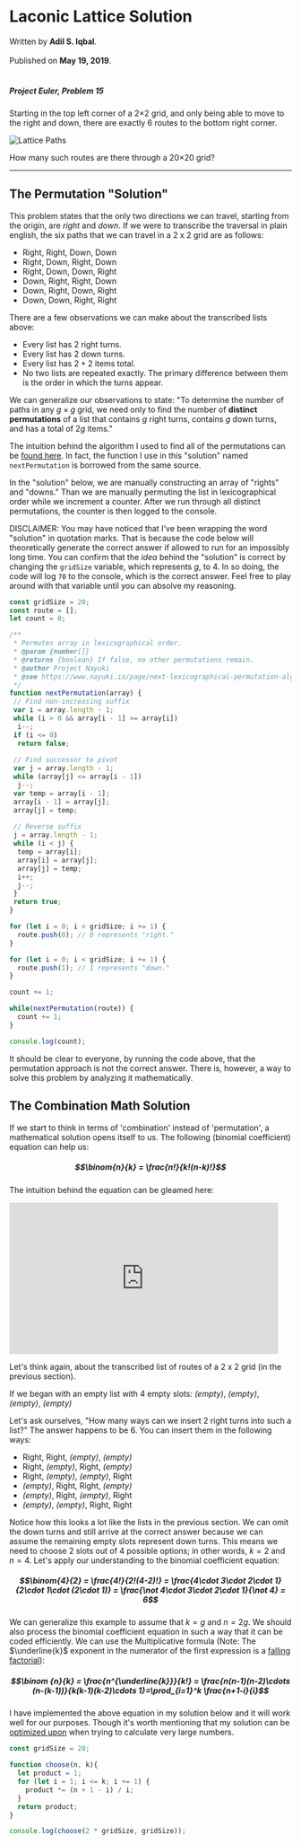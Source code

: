 # Laconic Lattice Solution

<div class="ai-author">Written by <b>Adil S. Iqbal</b>.</div><br />
<div class="ai-date">Published on <b>May 19, 2019</b>.</div><br />

<div class="ai-euler">

##### Project Euler, Problem 15

Starting in the top left corner of a 2×2 grid, and only being able to move to the right and down, there are exactly 6 routes to the bottom right corner.

<img class="img-responsive" src="https://imgur.com/QXlWOT4.png" alt="Lattice Paths" />

How many such routes are there through a 20×20 grid?

</div>

***

## The Permutation "Solution"


This problem states that the only two directions we can travel, starting from the origin, are *right* and *down*. If we were to transcribe the traversal in plain english, the six paths that we can travel in a 2 x 2 grid are as follows:


 * Right, Right, Down, Down
 * Right, Down, Right, Down
 * Right, Down, Down, Right
 * Down, Right, Right, Down
 * Down, Right, Down, Right
 * Down, Down, Right, Right


There are a few observations we can make about the transcribed lists above:

* Every list has $2$ right turns.
* Every list has $2$ down turns.
* Every list has $2+2$ items total.
* No two lists are repeated exactly. The primary difference between them is the order in which the turns appear.


We can generalize our observations to state: "To determine the number of paths in any $g\times g$ grid, we need only to find the number of **distinct permutations** of a list that  contains $g$ right turns, contains $g$ down turns, and has a total of $2g$ items."

The intuition behind the algorithm I used to find all of the permutations can be <a href="https://www.nayuki.io/page/next-lexicographical-permutation-algorithm" target="_blank">found here</a>. In fact, the function I use in this "solution" named ```nextPermutation``` is borrowed from the same source.

In the "solution" below, we are manually constructing an array of "rights" and "downs." Than we are manually permuting the list in lexicographical order while we increment a counter. After we run through all distinct permutations, the counter is then logged to the console.

DISCLAIMER: You may have noticed that I've been wrapping the word "solution" in quotation marks. That is because the code below will theoretically generate the correct answer if allowed to run for an impossibly long time. You can confirm that the *idea* behind the "solution" is correct by changing the ```gridSize``` variable, which represents $g$, to 4. In so doing, the code will log ```70``` to the console, which is the correct answer. Feel free to play around with that variable until you can absolve my reasoning.

```javascript
const gridSize = 20;
const route = [];
let count = 0;

/**
 * Permutes array in lexicographical order.
 * @param {number[]}
 * @returns {boolean} If false, no other permutations remain.
 * @author Project Nayuki
 * @see https://www.nayuki.io/page/next-lexicographical-permutation-algorithm
 */
function nextPermutation(array) {
 // Find non-increasing suffix
 var i = array.length - 1;
 while (i > 0 && array[i - 1] >= array[i])
  i--;
 if (i <= 0)
  return false;
 
 // Find successor to pivot
 var j = array.length - 1;
 while (array[j] <= array[i - 1])
  j--;
 var temp = array[i - 1];
 array[i - 1] = array[j];
 array[j] = temp;
 
 // Reverse suffix
 j = array.length - 1;
 while (i < j) {
  temp = array[i];
  array[i] = array[j];
  array[j] = temp;
  i++;
  j--;
 }
 return true;
}

for (let i = 0; i < gridSize; i += 1) {
  route.push(0); // 0 represents "right."
}

for (let i = 0; i < gridSize; i += 1) {
  route.push(1); // 1 represents "down."
}

count += 1;

while(nextPermutation(route)) {
  count += 1;
}

console.log(count);
```

It should be clear to everyone, by running the code above, that the permutation approach is not the correct answer. There is, however, a way to solve this problem by analyzing it mathematically.

## The Combination Math Solution

If we start to think in terms of 'combination' instead of 'permutation', a mathematical solution opens itself to us. The following (binomial coefficient) equation can help us:

##### $$\binom{n}{k} = \frac{n!}{k!(n-k)!}$$

The intuition behind the equation can be gleamed here:

<iframe allowfullscreen="" frameborder="0" height="270" src="https://www.youtube.com/embed/AOsWph2FNLw" width="480"></iframe>

Let's think again, about the transcribed list of routes of a 2 x 2 grid (in the previous section).

If we began with an empty list with 4 empty slots: *(empty)*, *(empty)*, *(empty)*, *(empty)*

Let's ask ourselves, "How many ways can we insert 2 right turns into such a list?" The answer happens to be 6. You can insert them in the following ways:


 * Right, Right, *(empty)*, *(empty)*
 * Right, *(empty)*, Right, *(empty)*
 * Right, *(empty)*, *(empty)*, Right
 * *(empty)*, Right, Right, *(empty)*
 * *(empty)*, Right, *(empty)*, Right
 * *(empty)*, *(empty)*, Right, Right


Notice how this looks a lot like the lists in the previous section.  We can omit the down turns and still arrive at the correct answer because we can assume the remaining empty slots represent down turns. This means we need to choose 2 slots out of 4 possible options; in other words, $k = 2$ and $n = 4$. Let's apply our understanding to the binomial coefficient equation: 

##### $$\binom{4}{2} = \frac{4!}{2!(4-2)!} = \frac{4\cdot 3\cdot 2\cdot 1}{2\cdot 1\cdot (2\cdot 1)} = \frac{\not 4\cdot 3\cdot 2\cdot 1}{\not 4} = 6$$

We can generalize this example to assume that $k = g$ and $n = 2g$. We should also process the binomial coefficient equation in such a way that it can be coded efficiently. We can use the Multiplicative formula (Note: The $\underline{k}$ exponent in the numerator of the first expression is a <a href="https://en.wikipedia.org/wiki/Falling_and_rising_factorials" target="_blank">falling factorial</a>):

##### $$\binom {n}{k} = \frac{n^{\underline{k}}}{k!} = \frac{n(n-1)(n-2)\cdots (n-(k-1))}{k(k-1)(k-2)\cdots 1}=\prod_{i=1}^k \frac{n+1-i}{i}$$

I have implemented the above equation in my solution below and it will work well for our purposes. Though it's worth mentioning that my solution can be <a href="https://en.wikipedia.org/wiki/Binomial_coefficient#Binomial_coefficient_in_programming_languages" target="_blank">optimized upon</a> when trying to calculate very large numbers.

```javascript
const gridSize = 20;

function choose(n, k){
  let product = 1;
  for (let i = 1; i <= k; i += 1) {
    product *= (n + 1 - i) / i;
  }
  return product;
}

console.log(choose(2 * gridSize, gridSize));
```
